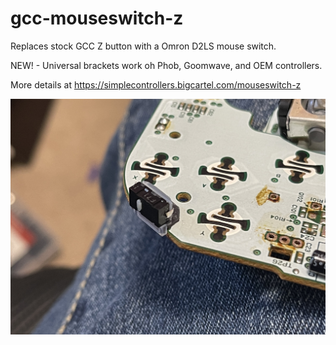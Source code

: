 # gcc-mouseswitch-z

Replaces stock GCC Z button with a Omron D2LS mouse switch.

NEW! - Universal brackets work oh Phob, Goomwave, and OEM controllers.

More details at https://simplecontrollers.bigcartel.com/mouseswitch-z

![InstallImage](InstallImage.jpg)
